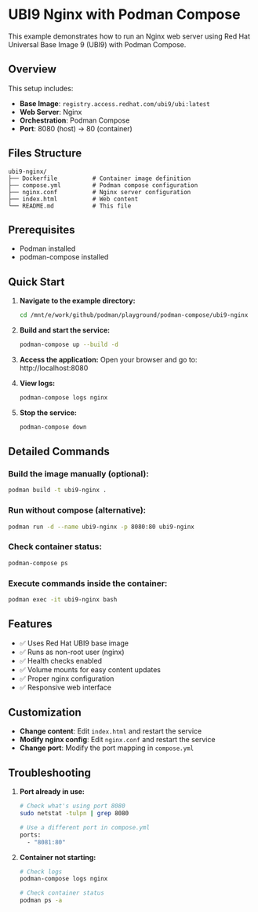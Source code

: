 # UBI9 Nginx with Podman Compose

This example demonstrates how to run an Nginx web server using Red Hat Universal Base Image 9 (UBI9) with Podman Compose.

## Overview

This setup includes:
- **Base Image**: `registry.access.redhat.com/ubi9/ubi:latest`
- **Web Server**: Nginx
- **Orchestration**: Podman Compose
- **Port**: 8080 (host) → 80 (container)

## Files Structure

```
ubi9-nginx/
├── Dockerfile          # Container image definition
├── compose.yml         # Podman compose configuration
├── nginx.conf          # Nginx server configuration
├── index.html          # Web content
└── README.md           # This file
```

## Prerequisites

- Podman installed
- podman-compose installed

## Quick Start

1. **Navigate to the example directory:**
   ```bash
   cd /mnt/e/work/github/podman/playground/podman-compose/ubi9-nginx
   ```

2. **Build and start the service:**
   ```bash
   podman-compose up --build -d
   ```

3. **Access the application:**
   Open your browser and go to: http://localhost:8080

4. **View logs:**
   ```bash
   podman-compose logs nginx
   ```

5. **Stop the service:**
   ```bash
   podman-compose down
   ```

## Detailed Commands

### Build the image manually (optional):
```bash
podman build -t ubi9-nginx .
```

### Run without compose (alternative):
```bash
podman run -d --name ubi9-nginx -p 8080:80 ubi9-nginx
```

### Check container status:
```bash
podman-compose ps
```

### Execute commands inside the container:
```bash
podman exec -it ubi9-nginx bash
```

## Features

- ✅ Uses Red Hat UBI9 base image
- ✅ Runs as non-root user (nginx)
- ✅ Health checks enabled
- ✅ Volume mounts for easy content updates
- ✅ Proper nginx configuration
- ✅ Responsive web interface

## Customization

- **Change content**: Edit `index.html` and restart the service
- **Modify nginx config**: Edit `nginx.conf` and restart the service
- **Change port**: Modify the port mapping in `compose.yml`

## Troubleshooting

1. **Port already in use:**
   ```bash
   # Check what's using port 8080
   sudo netstat -tulpn | grep 8080
   
   # Use a different port in compose.yml
   ports:
     - "8081:80"
   ```

3. **Container not starting:**
   ```bash
   # Check logs
   podman-compose logs nginx
   
   # Check container status
   podman ps -a
   ```

